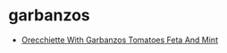 # garbanzos

 * [Orecchiette With Garbanzos Tomatoes Feta And Mint](index/o/orecchiette-with-garbanzos-tomatoes-feta-and-mint-232564.json)
